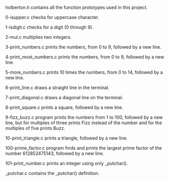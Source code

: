 holberton.h contains all the function prototypes used in this project.

0-isupper.c checks for uppercase character.

1-isdigit.c checks for a digit (0 through 9).

2-mul.c multiplies two integers.

3-print_numbers.c prints the numbers, from 0 to 9, followed by a new line.

4-print_most_numbers.c prints the numbers, from 0 to 9, followed by a new line.

5-more_numbers.c prints 10 times the numbers, from 0 to 14, followed by a new line.

6-print_line.c draws a straight line in the terminal.

7-print_diagonal.c draws a diagonal line on the terminal.

8-print_square.c prints a square, followed by a new line.

9-fizz_buzz.c program prints the numbers from 1 to 100, followed by a new line, but for multiples of three prints Fizz instead of the number and for the multiples of five prints Buzz.

10-print_triangle.c prints a triangle, followed by a new line.

100-prime_factor.c program finds and prints the largest prime factor of the number 612852475143, followed by a new line.

101-print_number.c prints an integer using only _putchar().

_putchar.c contains the _putchar() definition.
